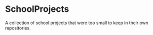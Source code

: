 # SchoolProjects
A collection of school projects that were too small to keep in their own repositories.  
